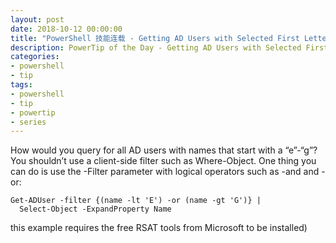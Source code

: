 ```yaml
---
layout: post
date: 2018-10-12 00:00:00
title: "PowerShell 技能连载 - Getting AD Users with Selected First Letters"
description: PowerTip of the Day - Getting AD Users with Selected First Letters
categories:
- powershell
- tip
tags:
- powershell
- tip
- powertip
- series
---
```

How would you query for all AD users with names that start with a “e”-“g”? You shouldn’t use a client-side filter such as Where-Object. One thing you can do is use the -Filter parameter with logical operators such as -and and -or:

    Get-ADUser -filter {(name -lt 'E') -or (name -gt 'G')} |
      Select-Object -ExpandProperty Name
    

this example requires the free RSAT tools from Microsoft to be installed)

<!--本文国际来源：[Getting AD Users with Selected First Letters](http://community.idera.com/powershell/powertips/b/tips/posts/getting-ad-users-with-selected-first-letters)-->
